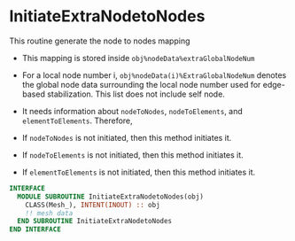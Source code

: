 # InitiateExtraNodetoNodes

This routine generate the node to nodes mapping

- This mapping is stored inside `obj%nodeData%extraGlobalNodeNum`
- For a local node number i, `obj%nodeData(i)%ExtraGlobalNodeNum` denotes the global node data surrounding the local node number used for edge-based stabilization. This list does not include self node.

- It needs information about `nodeToNodes`, `nodeToElements`, and `elementToElements`. Therefore,
- If `nodeToNodes` is not initiated, then this method initiates it.
- If `nodeToElements` is not initiated, then this method initiates it.
- If `elementToElements` is not initiated, then this method initiates it.

```fortran
INTERFACE
  MODULE SUBROUTINE InitiateExtraNodetoNodes(obj)
    CLASS(Mesh_), INTENT(INOUT) :: obj
    !! mesh data
  END SUBROUTINE InitiateExtraNodetoNodes
END INTERFACE
```
